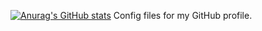 [![Anurag's GitHub stats](https://github-readme-stats.vercel.app/api?username=anuraghazra)](https://github.com/shoooooou/github-readme-stats)
Config files for my GitHub profile.

